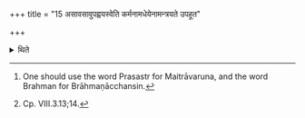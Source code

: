 +++
title = "15 असावसावुपह्वयस्वेति कर्मनामधेयेनामन्त्रयते उपहूत"

+++

<details><summary>थिते</summary>

15. (One who desires to drink Soma-juice) invites (a priest) by the name of his work with "O N.N.[^1] do you invite me."[^2] The response (should be) “(You are) invited."   

[^1]: One should use the word Prasastr for Maitrāvaruna, and the word Brahman for Brāhmaṇācchansin.   

[^2]: Cp. VIII.3.13;14.  
</details>
